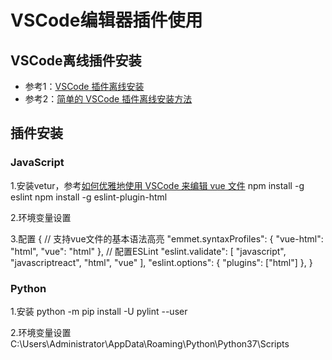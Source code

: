 # VSCode编辑器插件使用

## VSCode离线插件安装
* 参考1：[VSCode 插件离线安装](https://blog.csdn.net/wangwei703/article/details/54020712)
* 参考2：[简单的 VSCode 插件离线安装方法](https://blog.csdn.net/u012814856/article/details/80684376)

## 插件安装
### JavaScript

1.安装vetur，参考[如何优雅地使用 VSCode 来编辑 vue 文件](https://www.clarencep.com/2017/03/18/edit-vue-file-via-vscode)
npm install -g eslint
npm install -g eslint-plugin-html

2.环境变量设置

3.配置
{
    // 支持vue文件的基本语法高亮
    "emmet.syntaxProfiles": {
        "vue-html": "html",
        "vue": "html"
    },
    // 配置ESLint
    "eslint.validate": [
        "javascript",
        "javascriptreact",
        "html",
        "vue"
    ],
    "eslint.options": {
        "plugins": ["html"]
    },
}

### Python
1.安装
python -m pip install -U pylint --user

2.环境变量设置
C:\Users\Administrator\AppData\Roaming\Python\Python37\Scripts
